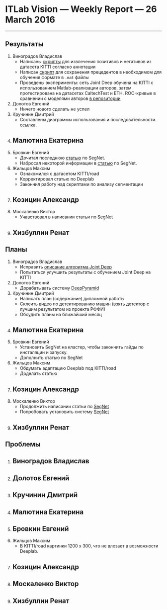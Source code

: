 ﻿# ITLab Vision — Weekly Report — 26 March 2016

----------------

## Результаты

  1. Виноградов Владислав
     - Написаны [скрипты](https://github.com/ITLab-Vision/pedestrian-detection/pull/10) для извлечения позитивов и негативов из датасета KITTI согласно аннотации
     - Написан [скрипт](https://github.com/ITLab-Vision/pedestrian-detection/pull/11) для сохранения прецедентов в необходимом для обучения формате в `.mat` файлы
     - Проведены эксперименты: сеть Joint Deep обучена на KITTI с использованием Matlab-реализации авторов, затем протестирована на датасетах CaltechTest и ETH. ROC-кривые в сравнении с моделями авторов [в репозитории](https://github.com/ITLab-Vision/pedestrian-detection/pull/12)
  1. Долотов Евгений
     - Ничего нового сделать не успел
  1. Кручинин Дмитрий
     - Составлены диаграммы использования и последовательности. [ссылка](https://github.com/KruchDmitriy/semseg/tree/labeling-system/labeling-system/docs).
  1. Малютина Екатерина
     -
  1. Бровкин Евгений
     - Дочитал последнюю [статью][SG] по SegNet.
     - Набросал некоторой информации в [статью][SegNet] по SegNet.
  1. Жильцов Максим
     - Ознакомился с датасетом KITTI/road
     - Корректировал статью по Deeplab
     - Закончил работу над скриптами по анализу сегментации
  1. Козицин Александр
     -
  1. Москаленко Виктор
     - Учавствовал в написании статьи по [SegNet](https://docs.google.com/document/d/1sRZ30NrY-_ynffXDhFumABwWL_Lbls2eQoCu4Y1920s/edit?ts=56f28cc6)
  1. Хизбуллин Ренат
     -

## Планы

  1. Виноградов Владислав
     - Исправить [описание алгоритма Joint Deep](https://docs.google.com/document/d/1sP9YStjpb_to9NayodcGxPS1F2qcJ7uG8l6uRiRZovE/edit?usp=sharing)
     - Попытаться улучшить результаты с обучением Joint Deep на KITTI
  1. Долотов Евгений
     - Дорабатывать систему [DeepPyramid](https://github.com/DolotovEvgeniy/face-detection-model/tree/improve/deep_pyramid)
  1. Кручинин Дмитрий
     - Написать план (содержание) дипломной работы
     - Склеить видео по детектированию машин (взять детектор с лучшим результатом из проекта РФФИ)
     - Обсудить планы на ближайший месяц
  1. Малютина Екатерина
     -
  1. Бровкин Евгений
     - Установить SegNet на кластер, чтобы закончить гайды по инсталяции и запуску.
     - Дополнить статью по SegNet
  1. Жильцов Максим
     - Обдумать адаптацию Deeplab под KITTI/road
     - Доделать статью
  1. Козицин Александр
     -
  1. Москаленко Виктор
     - Продолжить написании статьи по [SegNet](https://docs.google.com/document/d/1sRZ30NrY-_ynffXDhFumABwWL_Lbls2eQoCu4Y1920s/edit?ts=56f28cc6)
     - Попробовать установить систему [SegNet](http://mi.eng.cam.ac.uk/projects/segnet/)
  1. Хизбуллин Ренат
     -

## Проблемы
  1. Виноградов Владислав
     -
  1. Долотов Евгений
     -
  1. Кручинин Дмитрий
     -
  1. Малютина Екатерина
     -
  1. Бровкин Евгений
     -
  1. Жильцов Максим
     - В KITTI/road картинки 1200 х 300, что не влезает в возможности Deeplab.
  1. Козицин Александр
     -
  1. Москаленко Виктор
     -
  1. Хизбуллин Ренат
     -

<!-- LINKS -->
[SG]: http://arxiv.org/abs/1511.00561
[SegNet]: https://docs.google.com/document/d/1sRZ30NrY-_ynffXDhFumABwWL_Lbls2eQoCu4Y1920s/edit?ts=56f28cc6#heading=h.2z3l34fmj9p
